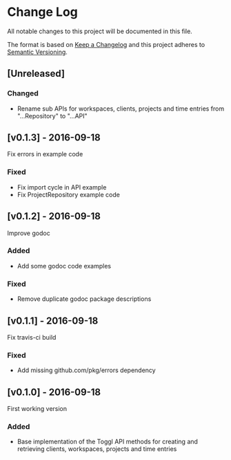 # Change Log
All notable changes to this project will be documented in this file.

The format is based on [Keep a Changelog](http://keepachangelog.com/)
and this project adheres to [Semantic Versioning](http://semver.org/).

## [Unreleased]

### Changed
- Rename sub APIs for workspaces, clients, projects and time entries from "...Repository" to "...API"

## [v0.1.3] - 2016-09-18

Fix errors in example code

### Fixed
- Fix import cycle in API example
- Fix ProjectRepository example code

## [v0.1.2] - 2016-09-18

Improve godoc

### Added
- Add some godoc code examples

### Fixed
- Remove duplicate godoc package descriptions

## [v0.1.1] - 2016-09-18

Fix travis-ci build

### Fixed
- Add missing github.com/pkg/errors dependency

## [v0.1.0] - 2016-09-18

First working version

### Added
- Base implementation of the Toggl API methods for creating and retrieving clients, workspaces, projects and time entries

